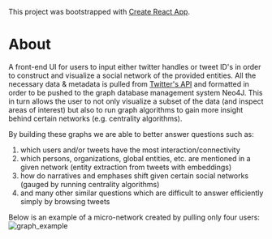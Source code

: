This project was bootstrapped with [Create React App](https://github.com/facebook/create-react-app).

# About
A front-end UI for users to input either twitter handles or tweet ID's in order to construct and visualize a social network of the provided entities. All the necessary data & metadata is pulled from [Twitter's API](https://developer.twitter.com/en/docs/twitter-api) and formatted in order to be pushed to the graph database management system Neo4J. This in turn allows the user to not only visualize a subset of the data (and inspect areas of interest) but also to run graph algorithms to gain more insight behind certain networks (e.g. centrality algorithms). 
  
By building these graphs we are able to better answer questions such as:
1. which users and/or tweets have the most interaction/connectivity 
2. which persons, organizations, global entities, etc. are mentioned in a given network (entity extraction from tweets with embeddings)
3. how do narratives and emphases shift given certain social networks (gauged by running centrality algorithms)
4. and many other similar questions which are difficult to answer efficiently simply by browsing tweets 

Below is an example of a micro-network created by pulling only four users:
![graph_example](/uploads/e248acafcf68f819d25473215a3bdc5d/entire_graph.png)


